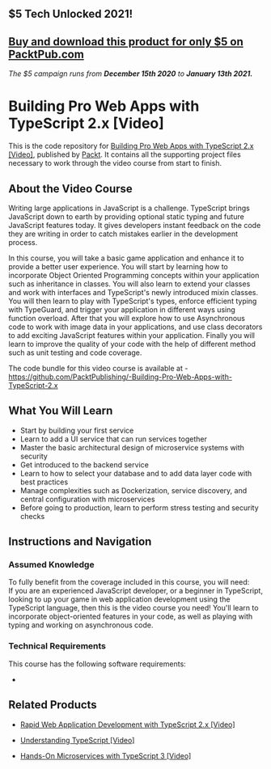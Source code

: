 ## $5 Tech Unlocked 2021!
[Buy and download this product for only $5 on PacktPub.com](https://www.packtpub.com/)
-----
*The $5 campaign         runs from __December 15th 2020__ to __January 13th 2021.__*

# Building Pro Web Apps with TypeScript 2.x [Video]
This is the code repository for [Building Pro Web Apps with TypeScript 2.x [Video]](https://www.packtpub.com/application-development/building-pro-web-apps-typescript-2x-video?utm_source=github&utm_medium=repository&utm_campaign=9781788292054), published by [Packt](https://www.packtpub.com/?utm_source=github). It contains all the supporting project files necessary to work through the video course from start to finish.
## About the Video Course
Writing large applications in JavaScript is a challenge. TypeScript brings JavaScript down to earth by providing optional static typing and future JavaScript features today. It gives developers instant feedback on the code they are writing in order to catch mistakes earlier in the development process.

In this course, you will take a basic game application and enhance it to provide a better user experience. You will start by learning how to incorporate Object Oriented Programming concepts within your application such as inheritance in classes. You will also learn to extend your classes and work with interfaces and TypeScript's newly introduced mixin classes. You will then learn to play with TypeScript's types, enforce efficient typing with TypeGuard, and trigger your application in different ways using function overload. After that you will explore how to use Asynchronous code to work with image data in your applications, and use class decorators to add exciting JavaScript features within your application. Finally you will learn to improve the quality of your code with the help of different method such as unit testing and code coverage.

The code bundle for this video course is available at - https://github.com/PacktPublishing/-Building-Pro-Web-Apps-with-TypeScript-2.x

<H2>What You Will Learn</H2>
<DIV class=book-info-will-learn-text>
<UL>
<LI>Start by building your first service 
<LI>Learn to add a UI service that can run services together 
<LI>Master the basic architectural design of microservice systems with security 
<LI>Get introduced to the backend service 
<LI>Learn to how to select your database and to add data layer code with best practices 
<LI>Manage complexities such as Dockerization, service discovery, and central configuration with microservices 
<LI>Before going to production, learn to perform stress testing and security checks </LI></UL></DIV>

## Instructions and Navigation
### Assumed Knowledge
To fully benefit from the coverage included in this course, you will need:<br/>
If you are an experienced JavaScript developer, or a beginner in TypeScript, looking to up your game in web application development using the TypeScript language, then this is the video course you need! You'll learn to incorporate object-oriented features in your code, as well as playing with typing and working on asynchronous code.
### Technical Requirements
This course has the following software requirements:<br/>

-

## Related Products
* [Rapid Web Application Development with TypeScript 2.x [Video]](https://www.packtpub.com/application-development/rapid-web-application-development-typescript-2x-video?utm_source=github&utm_medium=repository&utm_campaign=9781787287389)

* [Understanding TypeScript [Video]](https://www.packtpub.com/web-development/understanding-typescript-video?utm_source=github&utm_medium=repository&utm_campaign=9781789951905)

* [Hands-On Microservices with TypeScript 3 [Video]](https://www.packtpub.com/application-development/hands-microservices-typescript-3-video?utm_source=github&utm_medium=repository&utm_campaign=9781789616989)

